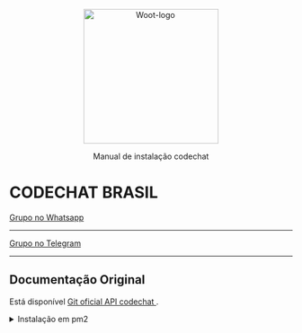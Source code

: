 <p align="center">
  <img src="./public/images/cover.png" alt="Woot-logo" width="240" />

  <p align="center">Manual de instalação codechat</p>
</p>

# CODECHAT BRASIL

[Grupo no Whatsapp](https://chat.whatsapp.com/CLKge3hmHmmBcIL04mBzmT)
<hr />

[Grupo no Telegram](https://t.me/chatwootbrasil)
<hr />

## Documentação Original

Está disponível [Git oficial API codechat ](https://github.com/code-chat-br/whatsapp-api).

<details>
  <summary>Instalação em pm2</summary>
  
  Acesse o terminal e execute os seguinte comandos:
  
  ```bash
git clone https://github.com/code-chat-br/whatsapp-api.git codechta
cd codechat/src
mv dev-env.yml env.yml
nano env.yml

#Vá na linha 77 e 78, on tá <url> adicione a url abaixo e no campo ENABLED: deixe como true
http://0.0.0.0:1234/webhook/codechat

Ficará da seguinte forma:
URL: http://0.0.0.0:1234/webhook/codechat
ENABLED: true

#Build codechat e incie o pm2
npm install
pm2 start 'npm run start prod' --name codechat
pm2 save && pm2 startup
```

Instalação conector par Chatwoot

```bash
#Antes de inciar verifique se o node está instaldo, com o comando abaixo:
node -v

#Se retonar alguma versão do node, pule para etapa de clonar o repositorio

curl -fsSL https://deb.nodesource.com/setup_16.x | sudo -E bash -
sudo apt-get install -y nodejs

#Clone o repositório do conector
git clone https://github.com/w3nder/chatwoot-codechat.git conector

cd conector
mv .env.example .env
nano .env

#Copie e cole o seguinte código:
PORT = 1234
CHATWOOT_TOKEN = cN5uJp53qHMoE77DaUZNDrii
CHATWOOT_BASE_URL = http://localhost:3000

CODECHAT_BASE_URL = http://localhost:8080
CODECHAT_API_KEY = t8OOEeISKzpmc3jjcMqBWYSaJsafdefer

# SE DESEJA ASSINAR A MENSAGEM COM O NOME DO USUÁRIO MUDE PARA true
TOSIGN=true

# SE DESEJA RECEBER MENSAGENS ENVIADAS POR FORA DO CHATWOOT MUDE PARA true
IMPORT_MESSAGES_SENT=false

#Build seu conector e incie o pm2
npm install
npm run build
npm install pm2 -g
pm2 start dist/app.js --name conector
pm2 save && pm2 startup

# Crie um  provider executando o seguinte código abaixo:

curl --location 'http://localhost:1234/create-provider' \
--header 'Content-Type: application/json' \
--data '{
    "account_id": "idinboxcw",
    "token": "tokencwperfil",
    "url": "https://demo.dispzap.com",
    "nameInbox": "nomesuacaixadeentrad"
}'
```

Vai em seu chatwoot e realize as seguintes etepas:

```bash
Criar uma caixa de entrada com api
URL: http://localhost:1234/webhook/chatwoot

Criar um contato 
+123456

Comandos extras:

#Este comando irá criar uma nova instância e gerar um QR code
/iniciar 

#Este comando irá verificar o status da instância
/status 

#Este comando irá desconectar o WhatsApp da instância
/desconectar
  ``` 
</details>
